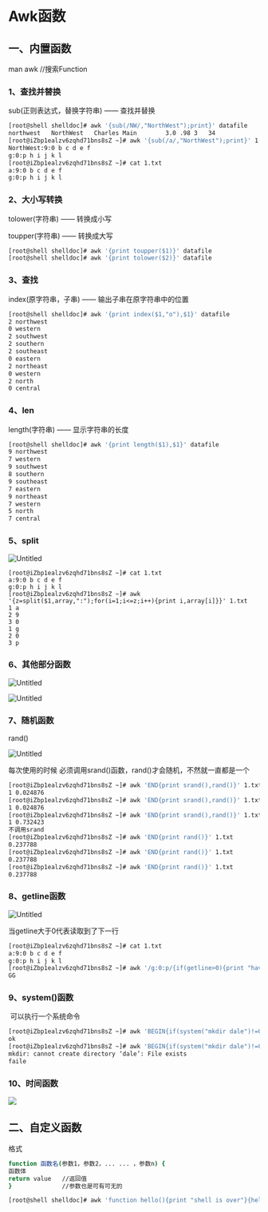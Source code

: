 # Awk函数

## 一、内置函数

man awk   //搜索Function

### 1、查找并替换

sub(正则表达式，替换字符串)		——		查找并替换

```bash
[root@shell shelldoc]# awk '{sub(/NW/,"NorthWest");print}' datafile
northwest	NorthWest  	Charles Main		3.0	.98	3	34
[root@iZbp1ealzv6zqhd71bns8sZ ~]# awk '{sub(/a/,"NorthWest");print}' 1.txt   
NorthWest:9:0 b c d e f
g:0:p h i j k l
[root@iZbp1ealzv6zqhd71bns8sZ ~]# cat 1.txt 
a:9:0 b c d e f
g:0:p h i j k l
```

### 2、大小写转换

tolower(字符串)		——		转换成小写

toupper(字符串)		——		转换成大写

```bash
[root@shell shelldoc]# awk '{print toupper($1)}' datafile
[root@shell shelldoc]# awk '{print tolower($2)}' datafile
```

### 3、查找

index(原字符串，子串)    ——  输出子串在原字符串中的位置

```bash
[root@shell shelldoc]# awk '{print index($1,"o"),$1}' datafile
2 northwest
0 western
2 southwest
2 southern
2 southeast
0 eastern
2 northeast
0 western
2 north
0 central
```

### 4、len

length(字符串)     ——  显示字符串的长度   

```bash
[root@shell shelldoc]# awk '{print length($1),$1}' datafile
9 northwest
7 western
9 southwest
8 southern
9 southeast
7 eastern
9 northeast
7 western
5 north
7 central
```

### 5、split

![Untitled](https://raw.githubusercontent.com/yinzhipeng123/Picture_Bed/main/202204142042721.png)

    [root@iZbp1ealzv6zqhd71bns8sZ ~]# cat 1.txt 
    a:9:0 b c d e f
    g:0:p h i j k l
    [root@iZbp1ealzv6zqhd71bns8sZ ~]# awk  '{z=split($1,array,":");for(i=1;i<=z;i++){print i,array[i]}}' 1.txt 
    1 a
    2 9
    3 0
    1 g
    2 0
    3 p

### 6、其他部分函数

![Untitled](https://raw.githubusercontent.com/yinzhipeng123/Picture_Bed/main/202204142043287.png)

![Untitled](https://raw.githubusercontent.com/yinzhipeng123/Picture_Bed/main/202204142043156.png)

### 7、随机函数

rand()

![Untitled](https://raw.githubusercontent.com/yinzhipeng123/Picture_Bed/main/202204142044023.png)

每次使用的时候 必须调用srand()函数，rand()才会随机，不然就一直都是一个

```bash
[root@iZbp1ealzv6zqhd71bns8sZ ~]# awk 'END{print srand(),rand()}' 1.txt 
1 0.024876
[root@iZbp1ealzv6zqhd71bns8sZ ~]# awk 'END{print srand(),rand()}' 1.txt 
1 0.024876
[root@iZbp1ealzv6zqhd71bns8sZ ~]# awk 'END{print srand(),rand()}' 1.txt 
1 0.732423   
不调用srand
[root@iZbp1ealzv6zqhd71bns8sZ ~]# awk 'END{print rand()}' 1.txt         
0.237788
[root@iZbp1ealzv6zqhd71bns8sZ ~]# awk 'END{print rand()}' 1.txt 
0.237788
[root@iZbp1ealzv6zqhd71bns8sZ ~]# awk 'END{print rand()}' 1.txt 
0.237788   
```



### 8、getline函数

![Untitled](https://raw.githubusercontent.com/yinzhipeng123/Picture_Bed/main/202204142055251.png)

当getline大于0代表读取到了下一行

```bash
[root@iZbp1ealzv6zqhd71bns8sZ ~]# cat 1.txt 
a:9:0 b c d e f
g:0:p h i j k l
[root@iZbp1ealzv6zqhd71bns8sZ ~]# awk '/g:0:p/{if(getline>0){print "have"}else{print "GG"}}' 1.txt 
GG
```

### 9、system()函数

​       可以执行一个系统命令

```bash
[root@iZbp1ealzv6zqhd71bns8sZ ~]# awk 'BEGIN{if(system("mkdir dale")!=0){print "faile"}else{print "ok"}}' 1.txt 
ok
[root@iZbp1ealzv6zqhd71bns8sZ ~]# awk 'BEGIN{if(system("mkdir dale")!=0){print "faile"}else{print "ok"}}' 1.txt 
mkdir: cannot create directory ‘dale’: File exists
faile
```

### 10、时间函数

![](https://raw.githubusercontent.com/yinzhipeng123/Picture_Bed/main/202204142057584.png)



## 二、自定义函数

格式

```bash
function 函数名(参数1，参数2，... ... ，参数n) {
函数体
return value   //返回值       
}              //参数也是可有可无的
```

```bash
[root@shell shelldoc]# awk 'function hello(){print "shell is over"}{hello()}' pass
```